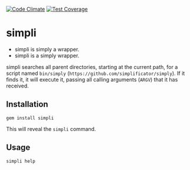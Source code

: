 [![Code Climate](https://codeclimate.com/github/lxxxvi/simpli/badges/gpa.svg)](https://codeclimate.com/github/lxxxvi/simpli)
[![Test Coverage](https://codeclimate.com/github/lxxxvi/simpli/badges/coverage.svg)](https://codeclimate.com/github/lxxxvi/simpli/coverage)

# simpli

* simpli is simply a wrapper.
* simpli is a simply wrapper.

simpli searches all parent directories, starting at the current path, for a script named `bin/simply` (`https://github.com/simplificator/simply`). If it finds it, it will execute it, passing all calling arguments (`ARGV`) that it has received.


## Installation 

```shell
gem install simpli
```

This will reveal the `simpli` command.

## Usage

```shell
simpli help
```
